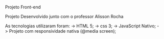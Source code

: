 Projeto Front-end

Projeto Desenvolvido junto com o professor Alisson Rocha

As tecnologias utilizaram foram:
-> HTML 5;
-> css 3;
-> JavaScript Nativo;
-> Projeto com responsividade nativa (@media screen);
